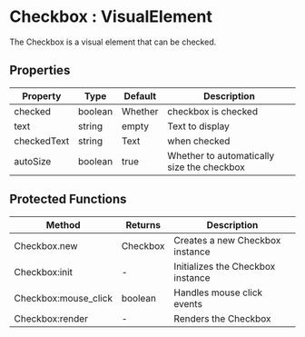 # Checkbox : VisualElement
The Checkbox is a visual element that can be checked.

## Properties

|Property|Type|Default|Description|
|---|---|---|---|
|checked|boolean|Whether|checkbox is checked
|text|string|empty|Text to display
|checkedText|string|Text|when checked
|autoSize|boolean|true|Whether to automatically size the checkbox


## Protected Functions

|Method|Returns|Description|
|---|---|---|
|Checkbox.new|Checkbox|Creates a new Checkbox instance
|Checkbox:init|-|Initializes the Checkbox instance
|Checkbox:mouse_click|boolean|Handles mouse click events
|Checkbox:render|-|Renders the Checkbox


